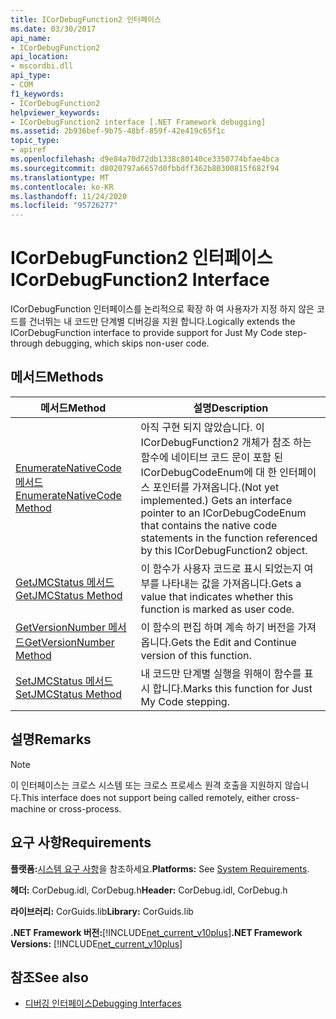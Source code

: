 ```yaml
---
title: ICorDebugFunction2 인터페이스
ms.date: 03/30/2017
api_name:
- ICorDebugFunction2
api_location:
- mscordbi.dll
api_type:
- COM
f1_keywords:
- ICorDebugFunction2
helpviewer_keywords:
- ICorDebugFunction2 interface [.NET Framework debugging]
ms.assetid: 2b936bef-9b75-48bf-859f-42e419c65f1c
topic_type:
- apiref
ms.openlocfilehash: d9e84a70d72db1338c80140ce3350774bfae4bca
ms.sourcegitcommit: d8020797a6657d0fbbdff362b80300815f682f94
ms.translationtype: MT
ms.contentlocale: ko-KR
ms.lasthandoff: 11/24/2020
ms.locfileid: "95726277"
---
```

# <a name="icordebugfunction2-interface"></a><span data-ttu-id="275f1-102">ICorDebugFunction2 인터페이스</span><span class="sxs-lookup"><span data-stu-id="275f1-102">ICorDebugFunction2 Interface</span></span>

<span data-ttu-id="275f1-103">ICorDebugFunction 인터페이스를 논리적으로 확장 하 여 사용자가 지정 하지 않은 코드를 건너뛰는 내 코드만 단계별 디버깅을 지원 합니다.</span><span class="sxs-lookup"><span data-stu-id="275f1-103">Logically extends the ICorDebugFunction interface to provide support for Just My Code step-through debugging, which skips non-user code.</span></span>  
  
## <a name="methods"></a><span data-ttu-id="275f1-104">메서드</span><span class="sxs-lookup"><span data-stu-id="275f1-104">Methods</span></span>  
  
|<span data-ttu-id="275f1-105">메서드</span><span class="sxs-lookup"><span data-stu-id="275f1-105">Method</span></span>|<span data-ttu-id="275f1-106">설명</span><span class="sxs-lookup"><span data-stu-id="275f1-106">Description</span></span>|  
|------------|-----------------|  
|[<span data-ttu-id="275f1-107">EnumerateNativeCode 메서드</span><span class="sxs-lookup"><span data-stu-id="275f1-107">EnumerateNativeCode Method</span></span>](icordebugfunction2-enumeratenativecode-method.md)|<span data-ttu-id="275f1-108">아직 구현 되지 않았습니다. 이 ICorDebugFunction2 개체가 참조 하는 함수에 네이티브 코드 문이 포함 된 ICorDebugCodeEnum에 대 한 인터페이스 포인터를 가져옵니다.</span><span class="sxs-lookup"><span data-stu-id="275f1-108">(Not yet implemented.) Gets an interface pointer to an ICorDebugCodeEnum that contains the native code statements in the function referenced by this ICorDebugFunction2 object.</span></span>|  
|[<span data-ttu-id="275f1-109">GetJMCStatus 메서드</span><span class="sxs-lookup"><span data-stu-id="275f1-109">GetJMCStatus Method</span></span>](icordebugfunction2-getjmcstatus-method.md)|<span data-ttu-id="275f1-110">이 함수가 사용자 코드로 표시 되었는지 여부를 나타내는 값을 가져옵니다.</span><span class="sxs-lookup"><span data-stu-id="275f1-110">Gets a value that indicates whether this function is marked as user code.</span></span>|  
|[<span data-ttu-id="275f1-111">GetVersionNumber 메서드</span><span class="sxs-lookup"><span data-stu-id="275f1-111">GetVersionNumber Method</span></span>](icordebugfunction2-getversionnumber-method.md)|<span data-ttu-id="275f1-112">이 함수의 편집 하며 계속 하기 버전을 가져옵니다.</span><span class="sxs-lookup"><span data-stu-id="275f1-112">Gets the Edit and Continue version of this function.</span></span>|  
|[<span data-ttu-id="275f1-113">SetJMCStatus 메서드</span><span class="sxs-lookup"><span data-stu-id="275f1-113">SetJMCStatus Method</span></span>](icordebugfunction2-setjmcstatus-method.md)|<span data-ttu-id="275f1-114">내 코드만 단계별 실행을 위해이 함수를 표시 합니다.</span><span class="sxs-lookup"><span data-stu-id="275f1-114">Marks this function for Just My Code stepping.</span></span>|  
  
## <a name="remarks"></a><span data-ttu-id="275f1-115">설명</span><span class="sxs-lookup"><span data-stu-id="275f1-115">Remarks</span></span>  
  
> [!NOTE]
> <span data-ttu-id="275f1-116">이 인터페이스는 크로스 시스템 또는 크로스 프로세스 원격 호출을 지원하지 않습니다.</span><span class="sxs-lookup"><span data-stu-id="275f1-116">This interface does not support being called remotely, either cross-machine or cross-process.</span></span>  
  
## <a name="requirements"></a><span data-ttu-id="275f1-117">요구 사항</span><span class="sxs-lookup"><span data-stu-id="275f1-117">Requirements</span></span>  

 <span data-ttu-id="275f1-118">**플랫폼:**[시스템 요구 사항](../../get-started/system-requirements.md)을 참조하세요.</span><span class="sxs-lookup"><span data-stu-id="275f1-118">**Platforms:** See [System Requirements](../../get-started/system-requirements.md).</span></span>  
  
 <span data-ttu-id="275f1-119">**헤더:** CorDebug.idl, CorDebug.h</span><span class="sxs-lookup"><span data-stu-id="275f1-119">**Header:** CorDebug.idl, CorDebug.h</span></span>  
  
 <span data-ttu-id="275f1-120">**라이브러리:** CorGuids.lib</span><span class="sxs-lookup"><span data-stu-id="275f1-120">**Library:** CorGuids.lib</span></span>  
  
 <span data-ttu-id="275f1-121">**.NET Framework 버전:**[!INCLUDE[net_current_v10plus](../../../../includes/net-current-v10plus-md.md)]</span><span class="sxs-lookup"><span data-stu-id="275f1-121">**.NET Framework Versions:** [!INCLUDE[net_current_v10plus](../../../../includes/net-current-v10plus-md.md)]</span></span>  
  
## <a name="see-also"></a><span data-ttu-id="275f1-122">참조</span><span class="sxs-lookup"><span data-stu-id="275f1-122">See also</span></span>

- [<span data-ttu-id="275f1-123">디버깅 인터페이스</span><span class="sxs-lookup"><span data-stu-id="275f1-123">Debugging Interfaces</span></span>](debugging-interfaces.md)

